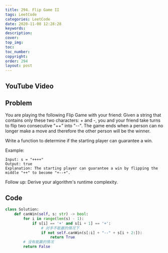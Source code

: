 ```yaml
---
title: 294. Flip Game II
tags: LeetCode
categories: LeetCode
date: 2020-11-08 12:28:28
keywords:
description:
cover:
top_img:
toc:
toc_number:
copyright:
order: 294
layout: post
---
```


## YouTube Video

## Problem

You are playing the following Flip Game with your friend: Given a string that contains only these two characters: + and -, you and your friend take turns to flip two consecutive "++" into "--". The game ends when a person can no longer make a move and therefore the other person will be the winner.

Write a function to determine if the starting player can guarantee a win.

Example:

```
Input: s = "++++"
Output: true
Explanation: The starting player can guarantee a win by flipping the middle "++" to become "+--+".
```

Follow up:
Derive your algorithm's runtime complexity.

## Code

```python
class Solution:
    def canWin(self, s: str) -> bool:
        for i in range(len(s) - 1):
            if s[i] == '+' and s[i + 1] == '+':
                # 对手不能赢的情况下
                if not self.canWin(s[:i] + "--" + s[i + 2:]):
                    return True
        # 没有能赢的情况
        return False
```
